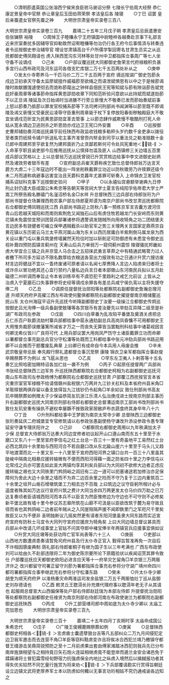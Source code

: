 <!-- { "loadSidebar": true } -->
　　○清明莭遣英国公张溶西宁侯宋良臣驸马谢诏分祭  七陵长宁伯周大经祭  恭仁康定景皇帝中官祭  恭让章皇后玉田伯蒋荣祭  孝洁皇后各  陵寝
　　○丁巳  诏罢  皇后亲蚕遣女官祭先蚕之神
　　大明世宗肃皇帝实录卷三百八


大明世宗肃皇帝实录卷三百九
　　嘉靖二十五年三月戊子朔  孝肃皇后忌辰遣惠安伯张镧祭  裕陵
　　○周悼王子睦槏永宁王府镇国中尉睦梓各越奏赴京事下礼部言近来宗室奏扰多因辅导官抑勒致然诏宥睦槏等勿治仍行各王府今后事情湏与转奏违者令巡按御史参治辅导官  增设甘肃镇高台千户所儒学掣回寄名甘肃生员实之从巡抚都御史傅凤翱请也  虏入陕西宽沟东河林等处甘州中卫都指挥佥事周广等七人坐守备不设谪戍
　　○己未
　　○户部议覆巡抚大同都御史詹荣言代府禄粮积负甚多宜行山西布政司及河东运司各借支贮库银二万七千五百两处补从之
　　○庚申
　　○发太仆寺寄养马一千匹马价二万二千五百两于宣府  谪巡按湖广御史包莭永戍边卫初承天守备太监廖斌擅作威福莭至欲绳之而语泄斌惧思有以中之于是候莭谒  陵时故献膳馐遽使彻去而诡称莭麾出之钟祥县佃民王宪等知斌与莭有隙诣莭告斌党庇奸豪周章等诸事莭命指挥黄恩邵勋收章下同知范昕验问意欲以此持斌而斌遂劾莭不以正旦谒  陵延及次日始谒时当进膳不行旁立亵慢大不敬奏已发而莭始奏斌前事  上怒以莭奏乃抵莭以罪发官校捕系莭等下法司拷问刑部尚书闻渊等以莭至既不即谒  陵及谒又亵慢又受豪民讼凌辱守臣重刑周章毙于杖下复停放阳春街秽触殿庭大不敬宜坐谪戍范昕宜为民黄恩邵勋宜革去管事  上以莭恣肆作威欺慢不敬酷刑打死人命姑从宽永谪边卫逃则杀之昕恩勋亦戍边卫王宪口外安置
　　○辛酉
　　○巡按御史曹邦辅劾奏河南巡抚龚亨前任陕西布政监收钱粮多勒秤头岁约数千金吏承以拨役至者类罚纸赎令铺户折送私宅主事齐准曾赍内帑金到司亨以重法兑之勒准赔数十金已郎中周建邦至亨欲复然为建邦面折乃止贪鄙若斯何可令处风宪重地＜锍-釒＞入命革亨职且谕吏部今后推用巡抚从公慎择勿滥及匪人  山西镇修三关边墙五百里成兵部议赏格以上  上以总督翁万达巡抚曾锐已升赏赏核边给事中李文进御史赵炳然及诸效劳者银币有差
　　○宣府副总兵崔天爵称疾乞致仕总督侍郎翁万达言天爵方大虏二十三年寇边时不能出一阵坐削秩戴罪立功近以防秋徵劳乃许赎罪还级今未二月而遽称病避事远害宜治且天爵科克暮年尤甚罪可斩奏入  上命锦衣卫发官校捕系诏狱科克事下巡按御史验问
　　○甲子
　　○以永禧仙宫悬额举谢典九日停刑止封仍遣大臣成国公朱希忠等告朝天等宫祠大学士夏言告纯阳孚佑帝君大学士严嵩工所祭告殿名滕禧门名滏沼桥名金□水祥  升总督陕西三边兵部右侍郎张珩为户部尚书提督仓场兼理西苑农事户部左侍郎夏邦谟为南京户部尚书改甘肃巡抚都察院右佥都御史傅凤翱巡抚江西  兵部尚书路迎上防秋八事一预练京军言吉囊方渡河住青山后若越天城阳和而南则紫荆危又闻独石山后有虏住牧若越龙门长安岭而东则黄花镇未免震惊宜预训团营兵部署诸参将遇警调发随贼所向用收犄角之功二团结堡夫言边民多有骁徤者可编立保甲遇贼截杀以助官军之势三关理两关言国家定鼎燕京自黄花镇以东历密云马兰太平燕河属山海为东关以西历居庸白羊紫荆倒马属龙泉为西关设以重门屯以重兵筑堡修墙翼然天险往时加以斩削足可防御虑有未悉宜令御史巡视补葺四预防孤镇言蓟州在  天寿山后兵力单弱万一窥伺蓟州震惊  陵寝骚扰邦畿如虏大举宜合三镇之兵并京营人马合击之五招徕武勇言草莽之中有精通武略膂力过人者檄下所司多方延访不限名数厚给衣粮送各营出力报效有功之日通计升赏六搜访废材言边将徤战不宜以一眚终废诸可原者请以名闻七厚赉降人言边人陷虏来归者将士或诈杀以冒功绝其还心宜行禁约八量私边兵言日者本部徵山东河南民兵拟以五月赴磁德二州听调而奉旨止令本省训练卒有不虞恐犯千里趋利之戒乞允前议  上皆从之  治虏入宁夏磨石口失事罪参将史经等谪戍余罪各有差总兵咸宁侯仇鸾以主将失援夺俸二月
　　○乙丑
　　○调原任提督抚治郧阳等处都察院右副都御史詹瀚总理河道  升顺天府府尹高擢江西左布政使何鳌俱都察院右副都御史擢提督南京粮储鳌巡抚山东  太仓州海寇平诏升先巡抚今听降副都御史丁汝夔一级操江佥都御史传炯巡按御史吕光洵俸一级兵备副使敖璠等各赏银币有差汝夔先以举劾互异降二级至是补湖广布政司左参政
　　○戊辰
　　○四川白草番为乱攻陷平番堡及奠酒关虏把总丘仁杀百户耿爵流劫村寨兵部都给事中扈永通劾副总兵高岗凤昏慵不可用都御史王大用惟务裁莭误撤藩篱所减省才万之一而丧失无算皆当罢黜刑科给事中诸葛岘因言何卿沈希仪皆川广良将可代  上用兵部议罢大用岗凤严饬守土诸臣戴罪立功而命卿以署都督佥事充副总兵官分守松潘等处既而工科都给事中张元冲劾兵部尚书路迎用卿不以会推而于题覆废乱典章  上曰卿已有成命自今本兵用人毋废会推
　　○辛未  武宗敬皇帝忌辰  奉先殿行祭礼遣都督佥事沉至祭  康陵  锦衣卫亲军都指挥佥事赵俊卒赐祭葬不为例以  龙飞扈从恩也
　　○乙亥
　　○罕东左卫夷人卜剌答等十五名奏乞比照哈密加赐特诏各加纻丝一袭不为例
　　○丙子
○起原任提督两广兵部尚书张经总督陕西三边军务  升巡抚陕西都察院右佥都御史柯相为右副都御史巡抚河南山东布政司左参政杨博为都察院右佥都御史巡抚甘肃  户部覆江西抚按官言本省灾重宗室官军禄粮不给请借赣州盐税银六万两并九江钞关舡料及本省府州县米角□羊赃赎银两俱存留以备支放得旨九江钱钞仍令起角□羊余如议  致仕刑部尚书高友玑卒赐祭葬如例赠太子少保谥恭简友玑浙江乐清人弘治庚戌进士授南京刑部主事历升右副都御史巡抚大同南京刑部右侍郎右都御史总督漕运南京工部尚书改刑部尚书致仕友玑安重有操执不避权幸屡蹶不挫致政家居敝庐布衣蔬食终其身卒年八十六
　　○丁丑
　　○升刑科都给事中王梦弼为南京太常寺少卿  总督陕西三边都御史张珩奏延庆二府城堡宜专官修筑请以右参政张愚副使杨守谦改升添设参政令愚专理延安守谦专理庆阳许之
　　○己卯
　　○都察院右都御史周用以九年秩满加太子少保  总督宣大侍郎翁万达奏大同边宜修者初议起开山口遵山南而东五十里至于水磨口又东八十一里至宣府李信屯之红土台总一百三十一里有奇虽地平工易然红土台必西北筑四十余里始与西阳河合不若自磨口改从东北踰山崖六十里至于马头儿又趋平地渡潜而北一十里又东一十八里至于宣府西阳河界之镇口台共一百三十八里虽其陡峻中隔南北相悬应援转输微有不便而西阳河得藉一面之防省四十里之力李信屯以北常戍之兵亦可罢去如此宣大两镇均享其利矣兵部以为大同初不欲修大边者正虑应援转输之艰也又大同铁里门鹁鸽峪之闾旧有二边一道可以扼塞诸途若加修治亦足保障何为舍此大边十余里之墙而不为弃二边百余里之险而不守乃复于三边内重筑百二十余里之垣开山凿石增墩筑堡工力相去岂不百哉  上曰筑边之议守臣躬所相计必与遥度者殊其如万达议行宣府兴筑之费计大同当余四万两更发太仓马价四万助之已万达复奏顷者臣请城西阳河而本兵不以臣言为然臣惟修边为守边也不可守则不必修矣新平堡北故有墙十里今参议苏志皋所筑在山巅不可汲是以臣欲改筑于麓为易守故且径而省也其鹁鸽峪二边者前年贼从之入冈崖阻隔声援不闻即鉄里门之军咫尺千里矣故臣又以为不便非  圣明独断议几摇矣然更有请者东阳河堡虽隶大同东路而实近宣府宣府有防秋士马宜令大同列守宣府应援庶为犄角矣  上曰大同边墙总督议甚具而兵部从中改请几坏成事堂上官姑不问其夺郎中褚宝俸半年两镇官兵应援事宜俱如议
　　○升赏大同庄墩等处获功阵亡官军尚表等六十三人
　　○庚辰
　　○吏部以山西地方数遭虏患奏请暂免司府州县及行太仆寺正官入  觐得旨暂准再免一次自后不许相因隳废典制  荫礼部右侍郎崔桐子有继为国子生以三年考满也  广西左布政使刘可以给由久不赴部违限将二年为御史陈宗夔所论下原籍验状以疾闻诏贳其罪令致仕  户部覆巡抚应天都御史欧阳必进言应天等十一府旱灾乞留角□羊京银三万两赈济许之  改兴都留守司署正留守刘莭为署都指挥佥事充右参将分守湖广靖州命四川都司署都指挥佥事李继武充右参将分守松潘东路
　　○癸未
　　○升太仆寺少卿胡奎为顺天府府尹  以淮杨重灾命两淮运司发余盐银二万五千两赈恤灶丁巡从盐御史刘存德请也
　　○乙酉  敕灵丘王聦滆长孙充熼代理府事以聦滆年老无子从其请也  起服阕总督宣大山西偏保等处户部右侍郎赵廷瑞为本部左侍郎  升提督抚治勋阳等处都察院右副都御史任维贤为南京刑部右侍郎河南左布政使谢兰为都察院右副都御史巡抚陕西
　　○丙戌
　　○升工部营缮司郎中周如底为太仆寺少卿以  太庙工完加恩也
　　大明世宗肃皇帝实录卷三百九

　大明世宗肃皇帝实录卷三百十
　　嘉靖二十五年四月丁亥朔时享  太庙命成国公朱希忠代
　　○戊子
　　○广陵王俊槻薨赐祭葬如例
　　○庚寅
　　○总督陕西都御史柯相各＜锍-釒＞言虏酋士囊遗孽狼台吉等凡五部纠众二万九月间侵犯定边卫我军邀击而去连营不角□羊臣等窃料黠虏变诈且将俟冰合西犯兰靖乃檄镇守都督王缙游击吴鼎简锐预防之至十二月前虏果出套由傅家滩踏冰西犯则我兵先已分布南岸旌旗相望与之相持竟日矢石炮火连延相继虏竟不能登岸而遁兰金安会诸邑免于蹂躏诸将士冒犯霜雪经旬野宿力抗强虏保全内地比之纵虏入境然后以擒馘报功者其得失优劣较然不同乞量行旌赏为将来劝＜锍-釒＞下兵部覆请勘实行赏得旨朝廷设立边镇文武将吏厚养军士本以防虏如何輙以无事言功珩相姑不究仍通戒谕各边知之
